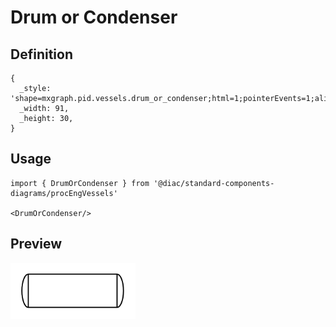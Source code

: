 # Drum or Condenser

## Definition

```
{
  _style: 'shape=mxgraph.pid.vessels.drum_or_condenser;html=1;pointerEvents=1;align=center;verticalLabelPosition=bottom;verticalAlign=top;dashed=0;',
  _width: 91,
  _height: 30,
}
```

## Usage

```
import { DrumOrCondenser } from '@diac/standard-components-diagrams/procEngVessels'

<DrumOrCondenser/>
```

## Preview

<img src="./drum-or-condenser.png" width="200"/>
